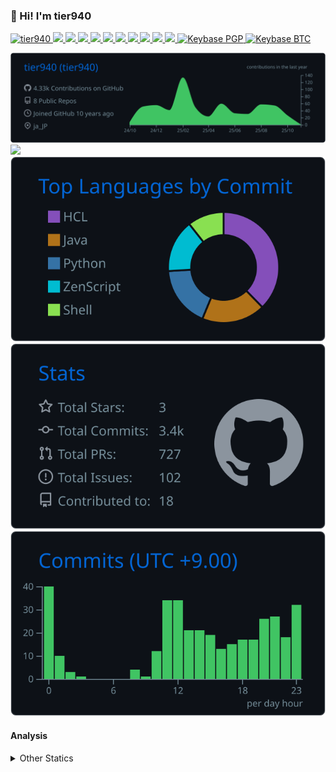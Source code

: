 ### 👋 Hi! I'm tier940

<p align="left"> 
  <a href="https://github.com/tier940/tier940/">
    <img src="https://komarev.com/ghpvc/?username=tier940" alt="tier940" />
  </a>
  <a href="http://twitter.com/tier940">
    <img height="20" src="https://img.shields.io/twitter/follow/tier940?label=Twitter&logo=twitter&style=flat" />
  </a>
  <a href="https://github.com/tier940">
    <img height="20" src="https://img.shields.io/github/followers/tier940?label=follow&logo=github&style=flat" />
  </a>
  <a href="https://www.reddit.com/user/tier940">
    <img height="20" src="https://img.shields.io/reddit/user-karma/combined/tier940?label=Reddit&logo=reddit&style=flat" />
  </a>
  <a href="https://stackoverflow.com/users/17317833/tier940">
    <img height="20" src="https://img.shields.io/stackexchange/stackoverflow/r/17317833?label=StackOverflow&logo=stack-overflow&style=flat" />
  </a>
  <a href="https://zenn.dev/tier940">
    <img height="20" src="https://zenn.badge.nikaera.com/s/tier940/likes" />
  </a>
  <a href="https://zenn.dev/tier940">
    <img height="20" src="https://zenn.badge.nikaera.com/s/tier940/followers" />
  </a>
  <a href="https://zenn.dev/tier940">
    <img height="20" src="https://zenn.badge.nikaera.com/s/tier940/articles" />
  </a>
  <a href="http://qiita.com/tier940">
    <img height="20" src="https://qiita-badge.apiapi.app/s/tier940/posts.svg" />
  </a>
  <a href="http://qiita.com/tier940">
    <img height="20" src="https://qiita-badge.apiapi.app/s/tier940/contributions.svg" />
  </a>
  <a href="https://github.com/tier940/tier940/">
    <img height="20" src="https://github.com/tier940/tier940/actions/workflows/main.yml/badge.svg" />
  </a>
  <a href="https://keybase.io/tier940">
    <img alt="Keybase PGP" src="https://img.shields.io/keybase/pgp/tier940">
  </a>
  <a href="https://keybase.io/tier940">
    <img alt="Keybase BTC" src="https://img.shields.io/keybase/btc/tier940">
  </a>
</p>

[![](https://raw.githubusercontent.com/tier940/tier940/main/profile-summary-card-output/github_dark/0-profile-details.svg)](https://github.com/vn7n24fzkq/github-profile-summary-cards)
[![](https://raw.githubusercontent.com/tier940/tier940/main/profile-summary-card-output/github_dark/1-repos-per-language.svg)](https://github.com/vn7n24fzkq/github-profile-summary-cards) [![](https://raw.githubusercontent.com/tier940/tier940/main/profile-summary-card-output/github_dark/2-most-commit-language.svg)](https://github.com/vn7n24fzkq/github-profile-summary-cards)
[![](https://raw.githubusercontent.com/tier940/tier940/main/profile-summary-card-output/github_dark/3-stats.svg)](https://github.com/vn7n24fzkq/github-profile-summary-cards) [![](https://raw.githubusercontent.com/tier940/tier940/main/profile-summary-card-output/github_dark/4-productive-time.svg)](https://github.com/vn7n24fzkq/github-profile-summary-cards)


#### Analysis
<!-- <img height="150" src="https://github.com/tier940/tier940/blob/master/images/stat.svg" alt="Alternative Text"/> -->

<details>
  <summary>Other Statics</summary>
  <!--START_SECTION:waka-->
![Code Time](http://img.shields.io/badge/Code%20Time-4%2C431%20hrs%2016%20mins-blue)

**🐱 My GitHub Data** 

> 📦 35.1 kB Used in GitHub's Storage 
 > 
> 💼 Opted to Hire
 > 
> 📜 8 Public Repositories 
 > 
> 🔑 5 Private Repositories 
 > 
**I'm an Early 🐤** 

```text
🌞 Morning                2519 commits        ████░░░░░░░░░░░░░░░░░░░░░   16.32 % 
🌆 Daytime                5638 commits        █████████░░░░░░░░░░░░░░░░   36.53 % 
🌃 Evening                5661 commits        █████████░░░░░░░░░░░░░░░░   36.68 % 
🌙 Night                  1614 commits        ███░░░░░░░░░░░░░░░░░░░░░░   10.46 % 
```
📅 **I'm Most Productive on Saturday** 

```text
Monday                   1535 commits        ██░░░░░░░░░░░░░░░░░░░░░░░   09.95 % 
Tuesday                  2518 commits        ████░░░░░░░░░░░░░░░░░░░░░   16.32 % 
Wednesday                1874 commits        ███░░░░░░░░░░░░░░░░░░░░░░   12.14 % 
Thursday                 1622 commits        ███░░░░░░░░░░░░░░░░░░░░░░   10.51 % 
Friday                   2160 commits        ████░░░░░░░░░░░░░░░░░░░░░   14.00 % 
Saturday                 2912 commits        █████░░░░░░░░░░░░░░░░░░░░   18.87 % 
Sunday                   2811 commits        █████░░░░░░░░░░░░░░░░░░░░   18.22 % 
```


📊 **This Week I Spent My Time On** 

```text
🕑︎ Time Zone: Asia/Tokyo

💬 Programming Languages: 
Other                    32 hrs 7 mins       █████████████████████░░░░   83.71 % 
Java                     4 hrs 53 mins       ███░░░░░░░░░░░░░░░░░░░░░░   12.76 % 
JSON                     26 mins             ░░░░░░░░░░░░░░░░░░░░░░░░░   01.14 % 
Gradle                   19 mins             ░░░░░░░░░░░░░░░░░░░░░░░░░   00.83 % 
Groovy                   13 mins             ░░░░░░░░░░░░░░░░░░░░░░░░░   00.59 % 

🔥 Editors: 
Edge                     31 hrs 25 mins      ████████████████████░░░░░   81.89 % 
IntelliJ IDEA            5 hrs 34 mins       ████░░░░░░░░░░░░░░░░░░░░░   14.54 % 
Chrome                   42 mins             ░░░░░░░░░░░░░░░░░░░░░░░░░   01.82 % 
VS Code                  40 mins             ░░░░░░░░░░░░░░░░░░░░░░░░░   01.75 % 

💻 Operating System: 
Windows                  37 hrs 15 mins      ████████████████████████░   97.07 % 
Unknown OS               42 mins             ░░░░░░░░░░░░░░░░░░░░░░░░░   01.82 % 
Linux                    25 mins             ░░░░░░░░░░░░░░░░░░░░░░░░░   01.11 % 
```

**I Mostly Code in Java** 

```text
Java                     15 repos            ████████████░░░░░░░░░░░░░   50.00 % 
ZenScript                3 repos             ██░░░░░░░░░░░░░░░░░░░░░░░   10.00 % 
Shell                    2 repos             ██░░░░░░░░░░░░░░░░░░░░░░░   06.67 % 
Python                   2 repos             ██░░░░░░░░░░░░░░░░░░░░░░░   06.67 % 
HTML                     1 repo              █░░░░░░░░░░░░░░░░░░░░░░░░   03.33 % 
```



**Timeline**

![Lines of Code chart](https://raw.githubusercontent.com/tier940/tier940/main/assets/bar_graph.png)


 Last Updated on 10/09/2024 00:32:53 UTC
<!--END_SECTION:waka-->
</details>
